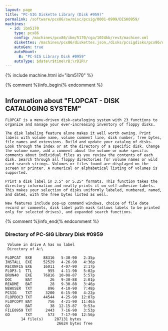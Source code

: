```yaml
---
layout: page
title: "PC-SIG Diskette Library (Disk #959)"
permalink: /software/pcx86/sw/misc/pcsig/0001-0999/DISK0959/
machines:
  - id: ibm5170
    type: pcx86
    config: /machines/pcx86/ibm/5170/cga/1024kb/rev3/machine.xml
    diskettes: /machines/pcx86/diskettes.json,/disks/pcsigdisks/pcx86/diskettes.json
    autoGen: true
    autoMount:
      B: "PC-SIG Library Disk #0959"
    autoType: $date\r$time\rB:\rDIR\r
---
```


{% include machine.html id="ibm5170" %}

{% comment %}info_begin{% endcomment %}

## Information about "FLOPCAT - DISK CATALOGING SYSTEM"

    FLOPCAT is a menu-driven disk-cataloging system with 23 functions to
    organize and manage your ever-increasing inventory of floppy disks.
    
    The disk labeling feature alone makes it well worth owning. Print
    labels with volume name, volume comment line, disk number, free bytes,
    file names and extensions. Build and update your catalog of disks.
    Look through the index or at the directory of a specific disk. Change
    the volume name, add a comment about the volume or make specific
    comments about individual files as you review the contents of each
    disk. Search through all floppy directories for volume names or wild
    card search strings. Volumes or files found are displayed on the
    screen or printer. A numerical or alphabetical listing of volumes is
    supported.
    
    Print a disk label in 3.5" or 5.25" formats. This function takes the
    directory information and neatly prints it on self-adhesive labels.
    This makes your selection of disks uniformly labeled, numbered, named,
    and dated, with the free bytes listed as well.
    
    New features include pop-up command windows, choice of file date
    record or comments, disk label path mask (allows labels to be printed
    only for selected drives), and expanded search functions.
{% comment %}info_end{% endcomment %}


### Directory of PC-SIG Library Disk #0959

     Volume in drive A has no label
     Directory of A:\

    FLOPCAT  EXE     88316   5-30-90   2:35p
    INSTALL  EXE     52529   4-26-90   4:36p
    RECONFIG EXE     16011   4-07-90   2:17p
    FLOP3-1  TTL       955   4-11-90   5:02p
    BRUN40   EXE     76816  10-08-87   5:57p
    DOC      BAT        26   9-30-88   2:01p
    README   BAT        28   9-30-88   3:46p
    NEWUSER  TXT       896   4-10-90   7:48p
    PCSIG    TXT      3200   6-15-90   4:22p
    FLOPDOC3 TXT     44544   4-25-90  12:07p
    FLOPCOPY BAT       756   4-21-90  11:46a
    GO       BAT        38  12-15-87   9:53a
    FILE0959 TXT      2443   7-16-90   3:53p
    GO       TXT       573   7-17-90  12:56p
           14 file(s)     287131 bytes
                           26624 bytes free
